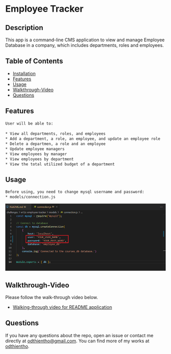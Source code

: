 # Employee Tracker

## Description

This app is a command-line CMS application to view and manage Employee Database in a company, which includes departments, roles and employees.

## Table of Contents
  - [Installation](#installation)
  - [Features](#features)
  - [Usage](#usage)
  - [Walkthrough-Video](#walkthrough-video)
  - [Questions](#questions)

## Features

```
User will be able to:

* View all departments, roles, and employees
* Add a department, a role, an employee, and update an employee role
* Delete a departmen, a role and an employee
* Update employee managers
* View employees by manager
* View employees by department
* View the total utilized budget of a department
```
## Usage

```
Before using, you need to change mysql username and password:
* models/connection.js
```
![Connection-Example.](./assets/images/connection-example.png)

## Walkthrough-Video

Please follow the walk-through video below.

- [Walking-through video for README application](https://drive.google.com/file/d/1vbokkzuQcFB8jFuV6tNuxr-DhIAr58AM/view)

## Questions
If you have any questions about the repo, open an issue or contact me directly at odthientho@gmail.com. You can find more of my works at [odthientho](https://github.com/odthientho/).